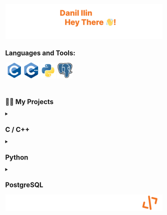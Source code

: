<img src = "image/header.png"/>

<h2 align="left">Languages and Tools:</h2>

<p align="left">
    &nbsp;<img src="https://raw.githubusercontent.com/devicons/devicon/master/icons/c/c-original.svg" alt="c" width="50" height="50"/>
    <img src="https://raw.githubusercontent.com/devicons/devicon/master/icons/cplusplus/cplusplus-original.svg" alt="cplusplus" width="50" height="50"/>
    <img src="https://raw.githubusercontent.com/devicons/devicon/master/icons/python/python-original.svg" alt="pyt" width="50" height="50"/> 
    <img src="https://raw.githubusercontent.com/devicons/devicon/master/icons/postgresql/postgresql-original.svg" alt="postgresql" width="50" height="50"/> 
</p>
<br />
<h2>🧑‍💻 My Projects </h2>

<details>
  <summary><h2>C / C++</h2></summary>

| Project name                                                                                                                                                                                                                                                                                                                                                             | Description                                                                                                                                                                                                                                                                                                                                                                                                                                                                                                                                                                                                                                                                                                                                                                                                                                                                                                              |
|--------------------------------------------------------------------------------------------------------------------------------------------------------------------------------------------------------------------------------------------------------------------------------------------------------------------------------------------------------------------------|--------------------------------------------------------------------------------------------------------------------------------------------------------------------------------------------------------------------------------------------------------------------------------------------------------------------------------------------------------------------------------------------------------------------------------------------------------------------------------------------------------------------------------------------------------------------------------------------------------------------------------------------------------------------------------------------------------------------------------------------------------------------------------------------------------------------------------------------------------------------------------------------------------------------------|
| <h4> <p align=center> [Math](https://github.com/amzdll/math)  </p> </h4>                                                                                                                                                                                                                                                                                                 | In this project I developed my own version of the standard math.h library in the C programming language. This library implements basic mathematical operations, which are then used in various algorithms. <br><br> **[Tools: C]**                                                                                                                                                                                                                                                                                                                                                                                                                                                                                                                                                                                                                                                                                       |
| <h4> <p align=center> [Matrix](https://github.com/amzdll/matrix)  </p> </h4>                                                                                                                                                                                                                                                                                             | In this project, I implemented my library for processing numerical matrices in the C++ programming language. The implementation provides a set of methods that perform basic operations with matrices. <br><br> **[Tools: C++, GoogleTest]**                                                                                                                                                                                                                                                                                                                                                                                                                                                                                                                                                                                                                                                                             |
| <h4> <p align=center> [Containers](https://github.com/amzdll/containers) </p> </h4>                                                                                                                                                                                                                                                                                     | As part of this project, I wrote my own library that implements the main standard C++ container classes: list, map, queue, set, stack, and vector. The implementation provides a full set of standard methods and attributes for working with elements, container occupancy checking, and iteration. <br><br> **[Tools: C++, GoogleTest]**                                                                                                                                                                                                                                                                                                                                                                                                                                                                                                                                                                               |
| <h4> <p align=center> [EngineeringCalc](https://github.com/amzdll/EngineeringCalc) </p> </h4>                                                                                                                                                                                                                                                                            | In this project I implemented calculator in the paradigm of object-oriented programming. In addition to basic arithmetic operations such as addition/subtraction and multiplication/division, the calculator is extended with the ability to calculate arithmetic expressions in order, as well as some mathematical functions (sine, cosine, logarithm, etc.). In addition to calculating expressions, it should support the use of the x variable and plotting the graph of the corresponding function. <br><br>**[Tools: C++, QT, GoogleTest]**|
| <h4> <p align=center> [ObjectViewer](https://github.com/amzdll/ObjectViewer) </p> </h4>                                                                                                                                                                                                                                                                            | In this project in C++ programming language I implemented a program for viewing three-dimensional wireframe models. The models themselves are loaded from .obj-files and viewed on the screen with the ability to rotate, scale and translate. <br><br>**[Tools: C++, QT, OpenGL, GoogleTest]**|
| <h4> <p align=center> [Graph Algorithms Visualization](https://github.com/amzdll/SimpleNavigator) </p> </h4>                                                                                                                                                                                                                                                                            | Graph algorithms visualization (DFS, BFS, Floyd-Warshall algorithm, Dijkstra's algorithm, Prim's algorithm, Ant colony optimization algorithms). <br><br>**[Tools: C++, QT, OpenGL, GoogleTest]**|
| &nbsp;&nbsp;&nbsp;&nbsp;&nbsp;&nbsp;&nbsp;&nbsp;&nbsp;&nbsp;&nbsp;&nbsp;&nbsp;&nbsp;&nbsp;&nbsp;&nbsp;&nbsp;&nbsp;&nbsp;&nbsp;&nbsp;&nbsp;&nbsp;&nbsp;&nbsp;&nbsp;&nbsp;&nbsp;&nbsp;&nbsp;&nbsp;&nbsp;&nbsp;&nbsp;&nbsp;&nbsp;&nbsp;&nbsp;&nbsp;&nbsp;&nbsp;&nbsp;&nbsp;&nbsp;&nbsp;&nbsp;&nbsp;&nbsp;&nbsp;&nbsp;&nbsp;&nbsp;&nbsp;&nbsp;&nbsp;&nbsp;&nbsp;&nbsp;&nbsp; | &nbsp;&nbsp;&nbsp;&nbsp;&nbsp;&nbsp;&nbsp;&nbsp;&nbsp;&nbsp;&nbsp;&nbsp;&nbsp;&nbsp;&nbsp;&nbsp;&nbsp;&nbsp;&nbsp;&nbsp;&nbsp;&nbsp;&nbsp;&nbsp;&nbsp;&nbsp;&nbsp;&nbsp;&nbsp;&nbsp;&nbsp;&nbsp;&nbsp;&nbsp;&nbsp;&nbsp;&nbsp;&nbsp;&nbsp;&nbsp;&nbsp;&nbsp;&nbsp;&nbsp;&nbsp;&nbsp;&nbsp;&nbsp;&nbsp;&nbsp;&nbsp;&nbsp;&nbsp;&nbsp;&nbsp;&nbsp;&nbsp;&nbsp;&nbsp;&nbsp;&nbsp;&nbsp;&nbsp;&nbsp;&nbsp;&nbsp;&nbsp;&nbsp;&nbsp;&nbsp;&nbsp;&nbsp;&nbsp;&nbsp;&nbsp;&nbsp;&nbsp;&nbsp;&nbsp;&nbsp;&nbsp;&nbsp;&nbsp;&nbsp;&nbsp;&nbsp;&nbsp;&nbsp;&nbsp;&nbsp;&nbsp;&nbsp;&nbsp;&nbsp;&nbsp;&nbsp;&nbsp;&nbsp;&nbsp;&nbsp;&nbsp;&nbsp;&nbsp;&nbsp;&nbsp;&nbsp;&nbsp;&nbsp;&nbsp;&nbsp;&nbsp;&nbsp;&nbsp;&nbsp;&nbsp;&nbsp;&nbsp;&nbsp;&nbsp;&nbsp;&nbsp;&nbsp;&nbsp;&nbsp;&nbsp;&nbsp;&nbsp;&nbsp;&nbsp;&nbsp;&nbsp;&nbsp;&nbsp;&nbsp;&nbsp;&nbsp;&nbsp;&nbsp;&nbsp;&nbsp;&nbsp;&nbsp;&nbsp;&nbsp;&nbsp;&nbsp;&nbsp;&nbsp; |

</details>
<details>
  <summary><h2>Python</h2></summary>

| Project name                                                                                                                                                                                                                                                                                                                                                             | Description                                                                                                                                                                                                                                                                                                                                                                                                                                                                                                                                                                                                                                                                                                                                                                                                                                                                                                              |
|--------------------------------------------------------------------------------------------------------------------------------------------------------------------------------------------------------------------------------------------------------------------------------------------------------------------------------------------------------------------------|--------------------------------------------------------------------------------------------------------------------------------------------------------------------------------------------------------------------------------------------------------------------------------------------------------------------------------------------------------------------------------------------------------------------------------------------------------------------------------------------------------------------------------------------------------------------------------------------------------------------------------------------------------------------------------------------------------------------------------------------------------------------------------------------------------------------------------------------------------------------------------------------------------------------------|
| <h4> <p align=center> [Introduction_to_python](https://github.com/amzdll/Introduction_to_python)  </p> </h4>                                                                                                                                                                                                                                                             | A 10-day intensive, aimed at gaining basic skills of working with python.                                                                                                                                                                                                                                                                                                                                                                                                                                                                                                                                                                                                                                                                                                                                                                                                                                                |
| &nbsp;&nbsp;&nbsp;&nbsp;&nbsp;&nbsp;&nbsp;&nbsp;&nbsp;&nbsp;&nbsp;&nbsp;&nbsp;&nbsp;&nbsp;&nbsp;&nbsp;&nbsp;&nbsp;&nbsp;&nbsp;&nbsp;&nbsp;&nbsp;&nbsp;&nbsp;&nbsp;&nbsp;&nbsp;&nbsp;&nbsp;&nbsp;&nbsp;&nbsp;&nbsp;&nbsp;&nbsp;&nbsp;&nbsp;&nbsp;&nbsp;&nbsp;&nbsp;&nbsp;&nbsp;&nbsp;&nbsp;&nbsp;&nbsp;&nbsp;&nbsp;&nbsp;&nbsp;&nbsp;&nbsp;&nbsp;&nbsp;&nbsp;&nbsp;&nbsp; | &nbsp;&nbsp;&nbsp;&nbsp;&nbsp;&nbsp;&nbsp;&nbsp;&nbsp;&nbsp;&nbsp;&nbsp;&nbsp;&nbsp;&nbsp;&nbsp;&nbsp;&nbsp;&nbsp;&nbsp;&nbsp;&nbsp;&nbsp;&nbsp;&nbsp;&nbsp;&nbsp;&nbsp;&nbsp;&nbsp;&nbsp;&nbsp;&nbsp;&nbsp;&nbsp;&nbsp;&nbsp;&nbsp;&nbsp;&nbsp;&nbsp;&nbsp;&nbsp;&nbsp;&nbsp;&nbsp;&nbsp;&nbsp;&nbsp;&nbsp;&nbsp;&nbsp;&nbsp;&nbsp;&nbsp;&nbsp;&nbsp;&nbsp;&nbsp;&nbsp;&nbsp;&nbsp;&nbsp;&nbsp;&nbsp;&nbsp;&nbsp;&nbsp;&nbsp;&nbsp;&nbsp;&nbsp;&nbsp;&nbsp;&nbsp;&nbsp;&nbsp;&nbsp;&nbsp;&nbsp;&nbsp;&nbsp;&nbsp;&nbsp;&nbsp;&nbsp;&nbsp;&nbsp;&nbsp;&nbsp;&nbsp;&nbsp;&nbsp;&nbsp;&nbsp;&nbsp;&nbsp;&nbsp;&nbsp;&nbsp;&nbsp;&nbsp;&nbsp;&nbsp;&nbsp;&nbsp;&nbsp;&nbsp;&nbsp;&nbsp;&nbsp;&nbsp;&nbsp;&nbsp;&nbsp;&nbsp;&nbsp;&nbsp;&nbsp;&nbsp;&nbsp;&nbsp;&nbsp;&nbsp;&nbsp;&nbsp;&nbsp;&nbsp;&nbsp;&nbsp;&nbsp;&nbsp;&nbsp;&nbsp;&nbsp;&nbsp;&nbsp;&nbsp;&nbsp;&nbsp;&nbsp;&nbsp;&nbsp;&nbsp;&nbsp;&nbsp;&nbsp;&nbsp; |

</details>
<details>
  <summary><h2>PostgreSQL</h2></summary>

| Project name                                                                                                                                                                                                                                                                                                                                                             | Description                                                                                                                                                                                                                                                                                                                                                                                                                                                                                                                                                                                                                                                                                                                                                                                                                                                                                                              |
|--------------------------------------------------------------------------------------------------------------------------------------------------------------------------------------------------------------------------------------------------------------------------------------------------------------------------------------------------------------------------|--------------------------------------------------------------------------------------------------------------------------------------------------------------------------------------------------------------------------------------------------------------------------------------------------------------------------------------------------------------------------------------------------------------------------------------------------------------------------------------------------------------------------------------------------------------------------------------------------------------------------------------------------------------------------------------------------------------------------------------------------------------------------------------------------------------------------------------------------------------------------------------------------------------------------|
| <h4> <p align=center> [Introduction_to_SQL](https://github.com/amzdll/Introduction_to_SQL)  </p>  </h4>                                                                                                                                                                                                                                                                  | A 10-day intensive, aimed at gaining basic skills of working with postgreSQL.                                                                                                                                                                                                                                                                                                                                                                                                                                                                                                                                                                                                                                                                                                                                                                                                                                            |
| <h4> <p align=center> [Info21](https://github.com/amzdll/Info21)  </p>  </h4>                                                                                                                                                                                                                                                                                            | In this project, I created a database with data about School 21 and wrote procedures and functions to retrieve the information, as well as procedures and triggers to change it.                                                                                                                                                                                                                                                                                                                                                                                                                                                                                                                                                                                                                                                                                                                                         |
| <h4> <p align=center> [Retail_Analytics](https://github.com/amzdll/Retail_Analytics)        </p>  </h4>                                                                                                                                                                                                                                                                  | This project created a database with retail customer information and created the views and procedures needed to create personalized offers.                                                                                                                                                                                                                                                                                                                                                                                                                                                                                                                                                                                                                                                                                                                                                                              |
| &nbsp;&nbsp;&nbsp;&nbsp;&nbsp;&nbsp;&nbsp;&nbsp;&nbsp;&nbsp;&nbsp;&nbsp;&nbsp;&nbsp;&nbsp;&nbsp;&nbsp;&nbsp;&nbsp;&nbsp;&nbsp;&nbsp;&nbsp;&nbsp;&nbsp;&nbsp;&nbsp;&nbsp;&nbsp;&nbsp;&nbsp;&nbsp;&nbsp;&nbsp;&nbsp;&nbsp;&nbsp;&nbsp;&nbsp;&nbsp;&nbsp;&nbsp;&nbsp;&nbsp;&nbsp;&nbsp;&nbsp;&nbsp;&nbsp;&nbsp;&nbsp;&nbsp;&nbsp;&nbsp;&nbsp;&nbsp;&nbsp;&nbsp;&nbsp;&nbsp; | &nbsp;&nbsp;&nbsp;&nbsp;&nbsp;&nbsp;&nbsp;&nbsp;&nbsp;&nbsp;&nbsp;&nbsp;&nbsp;&nbsp;&nbsp;&nbsp;&nbsp;&nbsp;&nbsp;&nbsp;&nbsp;&nbsp;&nbsp;&nbsp;&nbsp;&nbsp;&nbsp;&nbsp;&nbsp;&nbsp;&nbsp;&nbsp;&nbsp;&nbsp;&nbsp;&nbsp;&nbsp;&nbsp;&nbsp;&nbsp;&nbsp;&nbsp;&nbsp;&nbsp;&nbsp;&nbsp;&nbsp;&nbsp;&nbsp;&nbsp;&nbsp;&nbsp;&nbsp;&nbsp;&nbsp;&nbsp;&nbsp;&nbsp;&nbsp;&nbsp;&nbsp;&nbsp;&nbsp;&nbsp;&nbsp;&nbsp;&nbsp;&nbsp;&nbsp;&nbsp;&nbsp;&nbsp;&nbsp;&nbsp;&nbsp;&nbsp;&nbsp;&nbsp;&nbsp;&nbsp;&nbsp;&nbsp;&nbsp;&nbsp;&nbsp;&nbsp;&nbsp;&nbsp;&nbsp;&nbsp;&nbsp;&nbsp;&nbsp;&nbsp;&nbsp;&nbsp;&nbsp;&nbsp;&nbsp;&nbsp;&nbsp;&nbsp;&nbsp;&nbsp;&nbsp;&nbsp;&nbsp;&nbsp;&nbsp;&nbsp;&nbsp;&nbsp;&nbsp;&nbsp;&nbsp;&nbsp;&nbsp;&nbsp;&nbsp;&nbsp;&nbsp;&nbsp;&nbsp;&nbsp;&nbsp;&nbsp;&nbsp;&nbsp;&nbsp;&nbsp;&nbsp;&nbsp;&nbsp;&nbsp;&nbsp;&nbsp;&nbsp;&nbsp;&nbsp;&nbsp;&nbsp;&nbsp;&nbsp;&nbsp;&nbsp;&nbsp;&nbsp;&nbsp; |

</details>

<img src = "image/footer.png"/>
